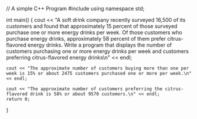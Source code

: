 // A simple C++ Program
#include <iostream>
using namespace std;

int main()
{
	cout << "A soft drink company recently surveyed 16,500 of its customers and found that approximately 15 percent of those surveyed purchase one or more energy drinks per week. Of those customers who purchase energy drinks, approximately 58 percent of them prefer citrus-flavored energy drinks. Write a program that displays the number of customers purchasing one or more energy drinks per week and customers preferring citrus-flavored energy drinks\n" << endl;

	cout << "The approximate number of customers buying more than one per week is 15% or about 2475 customers purchased one or more per week.\n" << endl;

	cout << "The approximate number of customers preferring the citrus-flavored drink is 58% or about 9570 customers.\n" << endl;
	return 0;
}
